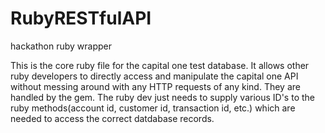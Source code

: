 # RubyRESTfulAPI
hackathon ruby wrapper


This is the core ruby file for the capital one test database. It allows other ruby developers to directly access and manipulate the capital one API without messing around with any HTTP requests of any kind. They are handled by the gem. The ruby dev just needs to supply various ID's to the ruby methods(account id, customer id, transaction id, etc.) which are needed to access the correct datdabase records. 
